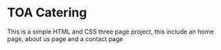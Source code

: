 # TOA Catering

This is a simple HTML and CSS three page project, this include an home page, about us page and a contact page
